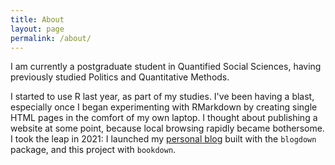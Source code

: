 ```yaml
---
title: About
layout: page
permalink: /about/
---
```


I am currently a postgraduate student in Quantified Social Sciences, having previously studied Politics and Quantitative Methods.

I started to use R last year, as part of my studies. I've been having a blast, especially once I began experimenting with RMarkdown by creating single HTML pages in the comfort of my own laptop. I thought about publishing a website at some point, because local browsing rapidly became bothersome. I took the leap in 2021: I launched my [personal blog](http://kanto.rbind.io) built with the `blogdown` package, and this project with `bookdown`.
